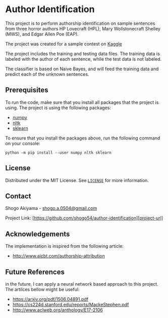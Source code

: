 # Author Identification

This project is to perform authorship identification on sample sentences from three horror authors HP Lovecraft (HPL), Mary Wollstonecraft Shelley (MWS), and Edgar Allen Poe (EAP).

The project was created for a sample contest on [Kaggle](https://www.kaggle.com/c/spooky-author-identification)

The project includes the training and testing data files. 
The training data is labeled with the author of each sentence, while the test data is not labeled.

The classifier is based on Naive Bayes, and will feed the training data and predict each of the unknown sentences.



<!-- Prerequisites -->
## Prerequisites

To run the code, make sure that you install all packages that the project is using. The project is using the following packages: 
- [numpy][numpy-url]
- [nltk][nltk-url]
- [sklearn][sklearn-url]

To ensure that you install the packages above, run the following command on your console: 

```python -m pip install --user numpy nltk sklearn```



<!-- LICENSE -->
## License

Distributed under the MIT License. See [`LICENSE`][license-url] for more information.



<!-- CONTACT -->
## Contact

Shogo Akiyama - shogo.a.0504@gmail.com

Project Link: [https://github.com/shogo54/author-identification][project-url]



<!-- Acknowledgements -->
## Acknowledgements

The implementation is inspired from the following article:<br/>
- http://www.aicbt.com/authorship-attribution



<!-- Future References -->
## Future References

in the future, I can apply a neural network based approach to this project. 
The artilces bellow might be useful:<br/>
- https://arxiv.org/pdf/1506.04891.pdf
- https://cs224d.stanford.edu/reports/MackeStephen.pdf
- http://www.aclweb.org/anthology/E17-2106



<!-- MARKDOWN LINKS & IMAGES -->
[project-url]: https://github.com/shogo54/author-identification/
[license-url]: https://github.com/shogo54/author-identification/license
[numpy-url]: https://numpy.org/
[sklearn-url]: https://scikit-learn.org/
[nltk-url]: https://www.nltk.org/
